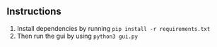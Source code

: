 ## Instructions

1. Install dependencies by running `pip install -r requirements.txt`
2. Then run the gui by using `python3 gui.py`